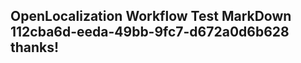<properties
ms.topic="hero-topic"
ms.test1="hero-topic"
ms.test2="test"/>

## OpenLocalization Workflow Test MarkDown 112cba6d-eeda-49bb-9fc7-d672a0d6b628 thanks!

